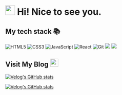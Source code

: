 <h1><img src="https://emojis.slackmojis.com/emojis/images/1531849430/4246/blob-sunglasses.gif?1531849430" width="30"/> Hi! Nice to see you.</h1>

<h2> My tech stack 📚 </h2>

![HTML5](https://img.shields.io/badge/-HTML5-F05032?style=for-the-badge&logo=html5&logoColor=ffffff) ![CSS3](https://img.shields.io/badge/-CSS3-007ACC?style=for-the-badge&logo=css3) ![JavaScript](https://img.shields.io/badge/-JavaScript-%23F7DF1C?style=for-the-badge&logo=javascript&logoColor=000000&labelColor=%23F7DF1C&color=%23FFCE5A) ![React](https://img.shields.io/badge/-React-222222?style=for-the-badge&logo=react) ![Git](https://img.shields.io/badge/-Git-F05032?style=for-the-badge&logo=git&logoColor=ffffff) <img src="https://img.shields.io/badge/redux-764ABC?style=for-the-badge&logo=redux&logoColor=white"> <img src="https://img.shields.io/badge/styled--components-DB7093?style=for-the-badge&logo=styled-components&logoColor=white">

## Visit My Blog <img src="https://media.giphy.com/media/hvRJCLFzcasrR4ia7z/giphy.gif" width="25px">
[![Velog's GitHub stats](https://velog-readme-stats.vercel.app/api/badge?name=support365)](https://velog.io/@support365) 


[![Velog's GitHub stats](https://velog-readme-stats.vercel.app/api?name=support365)](https://velog.io/@support365)


<!--
**365support/365support** is a ✨ _special_ ✨ repository because its `README.md` (this file) appears on your GitHub profile.

Here are some ideas to get you started:

- 🔭 I’m currently working on ...
- 🌱 I’m currently learning ...
- 👯 I’m looking to collaborate on ...
- 🤔 I’m looking for help with ...
- 💬 Ask me about ...
- 📫 How to reach me: ...
- 😄 Pronouns: ...
- ⚡ Fun fact: ...
-->
